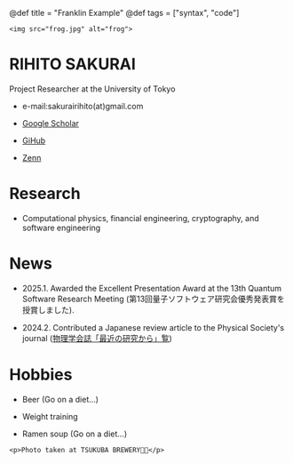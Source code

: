 @def title = "Franklin Example"
@def tags = ["syntax", "code"]

~~~
<img src="frog.jpg" alt="frog">
~~~

# RIHITO SAKURAI
Project Researcher at the University of Tokyo

- e-mail:sakurairihito(at)gmail.com

- [Google Scholar](https://scholar.google.com/citations?hl=ja&authuser=1&user=IKqeswsAAAAJ)

- [GiHub](https://github.com/sakurairihito)

- [Zenn](https://zenn.dev/rihitosakurai)


# Research
- Computational physics, financial engineering, cryptography, and software engineering

# News 

- 2025.1. Awarded the Excellent Presentation Award at the 13th Quantum Software Research Meeting (第13回量子ソフトウェア研究会優秀発表賞を授賞しました). 

- 2024.2. Contributed a Japanese review article to the Physical Society's journal ([物理学会誌「最近の研究から」覧](https://shinaoka.github.io/assets/qtt_jps_202402.pdf))

# Hobbies
- Beer (Go on a diet...)

- Weight training

- Ramen soup (Go on a diet...)


~~~ 
<p>Photo taken at TSUKUBA BREWERY🐸🍺</p>
~~~

